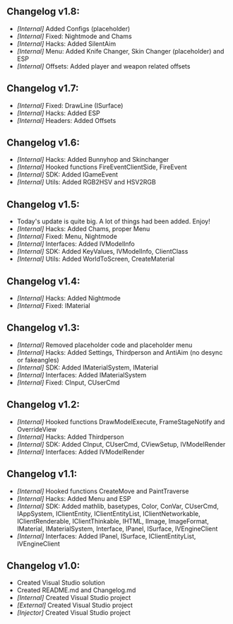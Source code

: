 ## Changelog v1.8:
- _[Internal]_ Added Configs (placeholder)
- _[Internal]_ Fixed: Nightmode and Chams
- _[Internal]_ Hacks: Added SilentAim
- _[Internal]_ Menu: Added Knife Changer, Skin Changer (placeholder) and ESP
- _[Internal]_ Offsets: Added player and weapon related offsets

## Changelog v1.7:
- _[Internal]_ Fixed: DrawLine (ISurface)
- _[Internal]_ Hacks: Added ESP
- _[Internal]_ Headers: Added Offsets

## Changelog v1.6:
- _[Internal]_ Hacks: Added Bunnyhop and Skinchanger
- _[Internal]_ Hooked functions FireEventClientSide, FireEvent
- _[Internal]_ SDK: Added IGameEvent
- _[Internal]_ Utils: Added RGB2HSV and HSV2RGB

## Changelog v1.5:
- Today's update is quite big. A lot of things had been added. Enjoy!
- _[Internal]_ Hacks: Added Chams, proper Menu
- _[Internal]_ Fixed: Menu, Nightmode
- _[Internal]_ Interfaces: Added IVModelInfo
- _[Internal]_ SDK: Added KeyValues, IVModelInfo, ClientClass
- _[Internal]_ Utils: Added WorldToScreen, CreateMaterial

## Changelog v1.4:
- _[Internal]_ Hacks: Added Nightmode
- _[Internal]_ Fixed: IMaterial

## Changelog v1.3:
- _[Internal]_ Removed placeholder code and placeholder menu
- _[Internal]_ Hacks: Added Settings, Thirdperson and AntiAim (no desync or fakeangles)
- _[Internal]_ SDK: Added IMaterialSystem, IMaterial
- _[Internal]_ Interfaces: Added IMaterialSystem
- _[Internal]_ Fixed: CInput, CUserCmd

## Changelog v1.2:
- _[Internal]_ Hooked functions DrawModelExecute, FrameStageNotify and OverrideView
- _[Internal]_ Hacks: Added Thirdperson
- _[Internal]_ SDK: Added CInput, CUserCmd, CViewSetup, IVModelRender
- _[Internal]_ Interfaces: Added IVModelRender

## Changelog v1.1:
- _[Internal]_ Hooked functions CreateMove and PaintTraverse
- _[Internal]_ Hacks: Added Menu and ESP
- _[Internal]_ SDK: Added mathlib, basetypes, Color, ConVar, CUserCmd, IAppSystem, IClientEntity, IClientEntityList, IClientNetworkable, IClientRenderable, IClientThinkable, IHTML, IImage, ImageFormat, IMaterial, IMaterialSystem, Interface, IPanel, ISurface, IVEngineClient
- _[Internal]_ Interfaces: Added IPanel, ISurface, IClientEntityList, IVEngineClient

## Changelog v1.0:
- Created Visual Studio solution
- Created README.md and Changelog.md
- _[Internal]_ Created Visual Studio project
- _[External]_ Created Visual Studio project
- _[Injector]_ Created Visual Studio project